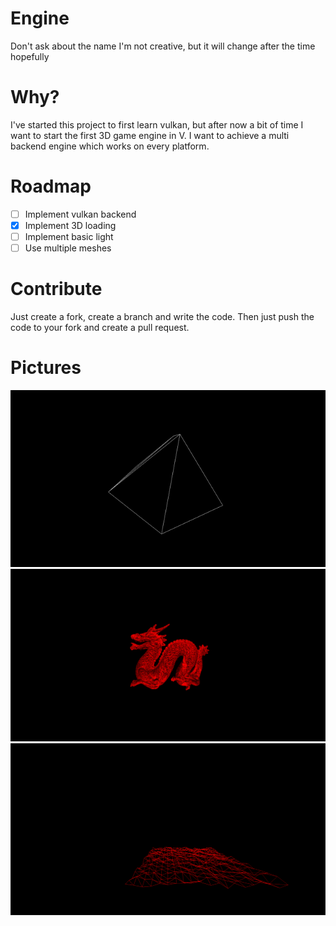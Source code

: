 # Engine

Don't ask about the name I'm not creative, but it will change after the time hopefully

# Why?

I've started this project to first learn vulkan, but after now a bit of time I want to
start the first 3D game engine in V. I want to achieve a multi backend engine which works
on every platform.

# Roadmap
- [ ] Implement vulkan backend
- [x] Implement 3D loading
- [ ] Implement basic light
- [ ] Use multiple meshes

# Contribute
Just create a fork, create a branch and write the code. Then just push the code to your fork
and create a pull request.

# Pictures
![Cube example](./assets/images/cube_example.gif)
![Dragon Demo](./assets/images/dragon_demo.png)
![Terrain Demo](./assets/images/terrain.png)